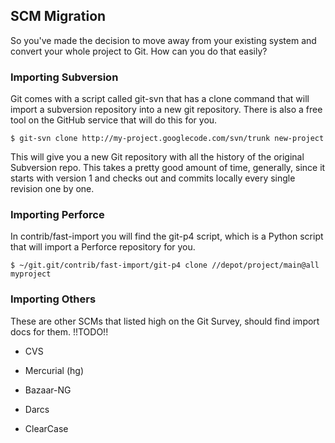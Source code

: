 ## SCM Migration ##

So you've made the decision to move away from your existing system
and convert your whole project to Git.  How can you do that easily?

### Importing Subversion ###

Git comes with a script called git-svn that has a clone command that
will import a subversion repository into a new git repository.  There
is also a free tool on the GitHub service that will do this for you.

	$ git-svn clone http://my-project.googlecode.com/svn/trunk new-project

This will give you a new Git repository with all the history of the
original Subversion repo.  This takes a pretty good amount of time, generally,
since it starts with version 1 and checks out and commits locally every
single revision one by one.

### Importing Perforce ###

In contrib/fast-import you will find the git-p4 script, which is a
Python script that will import a Perforce repository for you.

	$ ~/git.git/contrib/fast-import/git-p4 clone //depot/project/main@all myproject


### Importing Others ###

These are other SCMs that listed high on the Git Survey, should find import
docs for them.  !!TODO!!

* CVS
* Mercurial (hg)

* Bazaar-NG
* Darcs
* ClearCase

